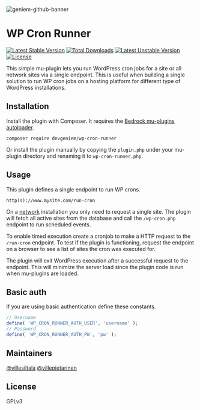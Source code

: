 ![geniem-github-banner](https://cloud.githubusercontent.com/assets/5691777/14319886/9ae46166-fc1b-11e5-9630-d60aa3dc4f9e.png)

# WP Cron Runner
[![Latest Stable Version](https://poser.pugx.org/devgeniem/wp-cron-runner/v/stable)](https://packagist.org/packages/devgeniem/wp-cron-runner)
[![Total Downloads](https://poser.pugx.org/devgeniem/wp-cron-runner/downloads)](https://packagist.org/packages/devgeniem/wp-cron-runner)
[![Latest Unstable Version](https://poser.pugx.org/devgeniem/wp-cron-runner/v/unstable)](https://packagist.org/packages/devgeniem/wp-cron-runner)
[![License](https://poser.pugx.org/devgeniem/wp-cron-runner/license)](https://packagist.org/packages/devgeniem/wp-cron-runner)

This simple mu-plugin lets you run WordPress cron jobs for a site or all network sites via a single endpoint. This is useful when building a single solution to run WP cron jobs on a hosting platform for different type of WordPress installations.

## Installation

Install the plugin with Composer. It requires the [Bedrock mu-plugins autoloader](https://roots.io/bedrock/docs/mu-plugins-autoloader/).

```
composer require devgeniem/wp-cron-runner
```

Or install the plugin manually by copying the `plugin.php` under your mu-plugin directory and renaming it to `wp-cron-runner.php`.

## Usage

This plugin defines a single endpoint to run WP crons.
```
http(s)://www.mysite.com/run-cron
```

On a [network](https://codex.wordpress.org/Create_A_Network) installation you only need to request a single site. The plugin will fetch all active sites from the database and call the `/wp-cron.php` endpoint to run scheduled events.

To enable timed execution create a cronjob to make a HTTP request to the `/run-cron` endpoint. To test if the plugin is functioning, request the endpoint on a browser to see a list of sites the cron was executed for.

The plugin will exit WordPress execution after a successful request to the endpoint. This will minimize the server load since the plugin code is run when mu-plugins are loaded.

## Basic auth

If you are using basic authentication define these constants.

```php
// Username
define( 'WP_CRON_RUNNER_AUTH_USER', 'username' );
// Password
define( 'WP_CRON_RUNNER_AUTH_PW', 'pw' );
```

## Maintainers
[@villesiltala](https://github.com/villesiltala) [@villepietarinen](https://github.com/villepietarinen)

## License
GPLv3
